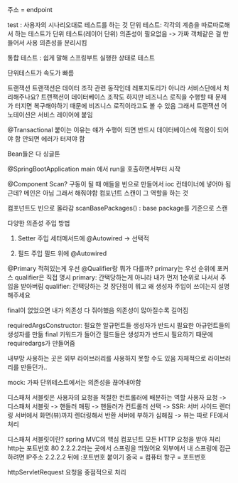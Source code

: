 주소 = endpoint

test : 사용자의 시나리오대로 테스트를 하는 것
단위 테스트: 각각의 계층을 따로따로해서 하는 테스트가 단위 테스트(레이어 단위)
의존성이 필요없음 -> 가짜 객체같은 걸 만들어서 사용
의존성을 분리시킴

통합 테스트 : 쉽게 말해 스프링부트 실행한 상태로 테스트

단위테스트가 속도가 빠름

트랜잭션
트랜잭션은 데이터 조작 관련 동작인데 레포지토리가 아니라 서비스단에서 처리해주나요?
트랜잭션이 데이터베이스 조작도 하지만 비즈니스 로직을 수행할 때 문제가 터지면 복구해야하기 때문에 비즈니스 로직이라고도 볼 수 있음
그래서 트랜잭션 어노테이션은 서비스 레이어에 붙임

@Transactional
붙이는 이유는 얘가 수행이 되면 반드시 데이터베이스에 적용이 되어야 함
안되면 에러가 터져야 함

Bean들은 다 싱글톤

@SpringBootApplication
main 에서 run을 호출하면서부터 시작

@Component Scan?
구동이 될 때 애들을 빈으로 만들어서 ioc 컨테이너에 넣어야 됨
근데? 메인은 아님 그래서 해줘야함
컴포넌트 스캔이 그 역할을 하는 것

컴포넌트도 빈으로 올라감
scanBasePackages() : base package를 기준으로 스캔

다양한 의존성 주입 방법
1. Setter 주입
세터메서드에 @Autowired -> 선택적

2. 필드 주입
필드 위에 @Autowired

@Primary 적혀있는게 우선
@Qualifier랑 뭐가 다를까?
primary는 우선 순위에 포커스
qualifier은 직접 명시
primary: 간택당하는게 아니라 내가 먼저 1순위로 나서서 주입을 받아버림
qualifier: 간택당하는 것
장단점이 뭐고 왜 생성자 주입이 쓰이는지 설명해주세요

final이 없었으면 내가 의존성 다 줘야했음
의존성이 많아질수록 길어짐

requiredArgsConstructor: 필요한 알규먼트들
생성자가 반드시 필요한 아규먼트들의 생성자를 만듦
final 키워드가 들어간 필드들은 생성자가 반드시 필요하기 때문에 requiredargs가 만들어줌


내부망 사용하는 곳은 외부 라이브러리를 사용하지 못할 수도 있음
자체적으로 라이브러리를 만들던가..

mock: 가짜
단위테스트에서는 의존성을 끊어내야함

디스패처 서블릿은 사용자의 요청을 적절한 컨트롤러에 배분하는 역할
사용자 요청 -> 디스패처 서블릿 -> 핸들러 매핑 -> 핸들러가 컨트롤러 선택
 -> 
SSR: 서버 사이드 렌더링
서버에서 화면(뷰)까지 렌더링해서 반환
서버에 부하가 심해짐 -> 뷰는 따로 FE에서 처리

디스패처 서블릿이란? spring MVC의 핵심 컴포넌트
모든  HTTP 요청을 받아 처리
http는 포트번호 80
2.2.2.2라는 곳에서 스프링을 띄웠어요
외부에서 내 스프링에 접근하려면 IP주소 2.2.2.2 뒤에 :포트번호 붙이기
중국 = 컴퓨터
항구 = 포트번호


httpServletRequest 요청을 중점적으로 처리